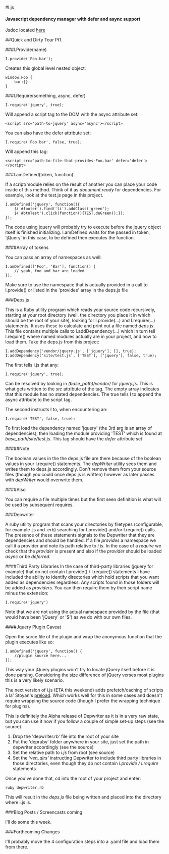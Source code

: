#I.js
#### Javascript dependency manager with defer and async support 

Jsdoc located [here](http://idoc.robrobbins.info)

##Quick and Dirty Tour Pt1.

###I.Provide(name)

    I.provide('Foo.bar');

Creates this global level nested object:

    window.Foo {
        bar:{}    
    }

###I.Require(something, async, defer)

    I.require('jquery', true);

Will append a script tag to the DOM with the async attribute set:

    <script src='path-to-jquery' async='async'></script>

You can also have the defer attribute set:

    I.require('Foo.bar', false, true);

Will append this tag:

    <script src='path-to-file-that-provides-Foo.bar' defer='defer'></script>

###I.amDefined(token, function)

If a script/module relies on the result of another you can place your code
inside of this method. Think of it as *document.ready* for dependencies. For
example, look at the test.js page in this project.

    I.amDefined('jquery', function(){
        $('#footer').find('li').addClass('green');
        $('#btnTest').click(function(){TEST.deGreen();});
    });

The code using jquery will probably try to execute before the jquery
object itself is finished initializing. I.amDefined waits for the passed in token, 
'jQuery' in this case, to be defined then executes the function.

####Array of tokens

You can pass an array of namespaces as well:

    I.amDefined(['Foo', 'Bar'], function() {
        // yeah, foo and bar are loaded   
    });

Make sure to use the namespace that is actually provided in a call to
I.provide() or listed in the 'provides' array in the deps.js file

###Deps.js

This is a Ruby utility program which reads your source code
recursively, starting at your root directory (well, the directory you place it 
in which should be the root of your site), 
looking for I.provide(...) and I.require(...) statements. It uses these to
calculate and print out a file named *deps.js*. This file contains multiple
calls to I.addDependency(...) which in turn tell I.require() where named
modules actually are in your project, and how to load them. 
Take the deps.js from this project:

    I.addDependency('vendor/jquery.js', ['jquery'], [], true);
    I.addDependency('site/test.js', ['TEST'], ['jquery'], false, true);

The first tells i.js that any:

    I.require('jquery', true);

Can be resolved by looking in *(base_path)/vendor/* for *jquery.js*. This is
what gets written to the *src* attribute of the tag. The empty array indicates
that this module has no stated dependencies. The true tells I to append the 
async attribute to the script tag.

The second instructs I to, when encountering an:

    I.require('TEST', false, true);

To first load the dependency named 'jquery' (the 3rd arg is an array of dependencies), then loading
the module providing 'TEST' which is found at *base_path/site/test.js*. This
tag should have the *defer* attribute set

#####Note

The boolean values in the the deps.js file are there because of the boolean
values in your I.require() statements. The *depWriter* utility sees them and
writes them to deps.js accordingly. Don't remove them from your source files
(though you could once deps.js is written) however as later passes with *depWriter* 
would overwrite them.

####Also

You can require a file multiple times but the first seen definition is what
will be used by subsequent requires.

###Depwriter

A ruby utility program that scans your directories by filetypes (configurable, 
for example .js and .erb) searching for I.provide() and/or I.require() calls. The
presence of these statements signals to the Depwriter that they are dependencies 
and should be handled. If a file *provides* a namespace we call it a provider and 
note its path relative to *i.js*. In the case of a *require* we check that the 
*provider* is present and also if the *provider* should be loaded *async* or 
be *deferred*.

####Third Party Libraries
In the case of third-party libraries (jquery for example) that do not contain
I.provide() / I.require() statements I have included the ability to identify 
directories which hold scripts that you want added as dependencies regardless.
Any scripts found in those folders will be added as *providers*. You can then
require them by their script name minus the extension:

	I.require('jquery')
	
Note that we are not using the actual namespace provided by the file (that would 
have been 'jQuery' or '$') as we do with our own files.

####Jquery Plugin Caveat

Open the sorce file of the plugin and wrap the anonymous function that 
the plugin executes like so:

	I.amDefined('jquery', function() {
		//plugin source here...
	});

This way your jQuery plugins won't try to locate jQuery itself before it is done parsing. 
Considering the size difference of jQuery verses most plugins this is a very likely 
scenario.

The next version of i.js (ETA this weekend) adds prefetch/caching of scripts a la' 
Stoyan's [preload](http://www.phpied.com/preload-then-execute/). Which works well for
this in some cases and doesn't require wrapping the source code (though I prefer the wrapping 
technique for plugins).

This is definitely the Alpha release of Depwriter as it is in a very raw state, but
you can use it now if you follow a couple of simple set-up steps (see the source).
    
1. Drop the 'depwriter.rb' file into the root of your site
2. Put the 'depruby' folder anywhere in your site, just set the path in 
depwriter accordingly (see the source)
3. Set the relative path to *i.js* from root (see source)
4. Set the *'ven_dirs'* instructing Depwriter to include third party 
libraries in those directories, even though they do not contain
*I.provide / I.require* statements

Once you've done that, cd into the root of your project and enter:
	
	ruby depwriter.rb
	
This will result in the *deps.js* file being written and placed into the 
directory where i.js is.

###Blog Posts / Screencasts coming

I'll do some this week.

###Forthcoming Changes

I'll probably move the 4 configuration steps into a .yaml file and load them from
there. 
	
	
